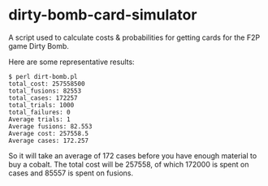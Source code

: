 # dirty-bomb-card-simulator
A script used to calculate costs &amp; probabilities for getting cards for the F2P game Dirty Bomb.

Here are some representative results:
```
$ perl dirt-bomb.pl
total_cost: 257558500
total_fusions: 82553
total_cases: 172257
total_trials: 1000
total_failures: 0
Average trials: 1
Average fusions: 82.553
Average cost: 257558.5
Average cases: 172.257
```

So it will take an average of 172 cases before you have enough material to buy a cobalt. The total cost will be 257558, of which 172000 is spent on cases and 85557 is spent on fusions.
